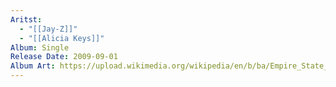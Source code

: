 ```yaml
---
Aritst:
  - "[[Jay-Z]]"
  - "[[Alicia Keys]]"
Album: Single
Release Date: 2009-09-01
Album Art: https://upload.wikimedia.org/wikipedia/en/b/ba/Empire_State_of_Mind_single_cover.jpg
---
```

